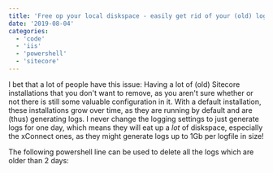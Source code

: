 ```yaml
---
title: 'Free op your local diskspace - easily get rid of your (old) logs'
date: '2019-08-04'
categories:
  - 'code'
  - 'iis'
  - 'powershell'
  - 'sitecore'
---
```


I bet that a lot of people have this issue: Having a lot of (old) Sitecore installations that you don't want to remove, as you aren't sure whether or not there is still some valuable configuration in it. With a default installation, these installations grow over time, as they are running by default and are (thus) generating logs. I never change the logging settings to just generate logs for one day, which means they will eat up a _lot_ of diskspace, especially the xConnect ones, as they might generate logs up to 1Gb per logfile in size!

The following powershell line can be used to delete all the logs which are older than 2 days:

<script src="https://gist.github.com/BasLijten/8eb0d09ad36666725e538b03d69250a6.js"></script>
